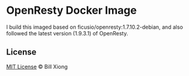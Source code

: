 # OpenResty Docker Image

I build this imaged based on ficusio/openresty:1.7.10.2-debian, and also followed the latest version (1.9.3.1) of OpenResty.


## License

[MIT License](http://oswaldoacauan.mit-license.org/) © Bill Xiong
